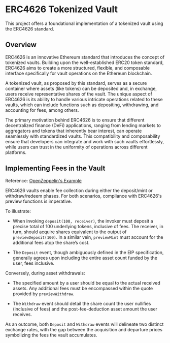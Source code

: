 
# ERC4626 Tokenized Vault

This project offers a foundational implementation of a tokenized vault using the ERC4626 standard.

## Overview

ERC4626 is an innovative Ethereum standard that introduces the concept of tokenized vaults. Building upon the well-established ERC20 token standard, ERC4626 aims to create a more structured, flexible, and composable interface specifically for vault operations on the Ethereum blockchain.

A tokenized vault, as proposed by this standard, serves as a secure container where assets (like tokens) can be deposited and, in exchange, users receive representative shares of the vault. The unique aspect of ERC4626 is its ability to handle various intricate operations related to these vaults, which can include functions such as depositing, withdrawing, and accounting for fees, among others.

The primary motivation behind ERC4626 is to ensure that different decentralized finance (DeFi) applications, ranging from lending markets to aggregators and tokens that inherently bear interest, can operate seamlessly with standardized vaults. This compatibility and composability ensure that developers can integrate and work with such vaults effortlessly, while users can trust in the uniformity of operations across different platforms.

## Implementing Fees in the Vault

Reference: [OpenZeppelin's Example](https://docs.openzeppelin.com/contracts/4.x/erc4626#fees)

ERC4626 vaults enable fee collection during either the deposit/mint or withdraw/redeem phases. For both scenarios, compliance with ERC4626's preview functions is imperative.

To illustrate:

- When invoking `deposit(100, receiver)`, the invoker must deposit a precise total of 100 underlying tokens, inclusive of fees. The receiver, in turn, should acquire shares equivalent to the output of `previewDeposit(100)`. In a similar vein, `previewMint` must account for the additional fees atop the share’s cost.

- The `Deposit` event, though ambiguously defined in the EIP specification, generally agrees upon including the entire asset count funded by the user, fees inclusive.

Conversely, during asset withdrawals:

- The specified amount by a user should be equal to the actual received assets. Any additional fees must be encompassed within the quote provided by `previewWithdraw`.

- The `Withdraw` event should detail the share count the user nullifies (inclusive of fees) and the post-fee-deduction asset amount the user receives.

As an outcome, both `Deposit` and `Withdraw` events will delineate two distinct exchange rates, with the gap between the acquisition and departure prices symbolizing the fees the vault accumulates.

